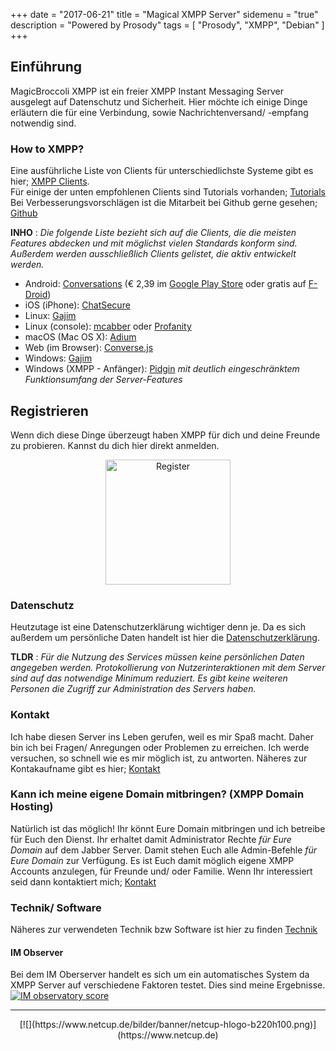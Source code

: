 +++
date = "2017-06-21"
title = "Magical XMPP Server"
sidemenu = "true"
description = "Powered by Prosody"
tags = [ "Prosody", "XMPP", "Debian" ]
+++
## Einführung
MagicBroccoli XMPP ist ein freier XMPP Instant Messaging Server ausgelegt auf Datenschutz und Sicherheit. Hier möchte ich einige Dinge erläutern die für eine Verbindung, sowie Nachrichtenversand/ -empfang notwendig sind.

### How to XMPP?
Eine ausführliche Liste von Clients für unterschiedlichste Systeme gibt es hier; [XMPP Clients](https://xmpp.org/software/clients.html).<br>
Für einige der unten empfohlenen Clients sind Tutorials vorhanden; [Tutorials](/tutorial/)<br>
Bei Verbesserungsvorschlägen ist die Mitarbeit bei Github gerne gesehen; [Github](https://github.com/mightyBroccoli/hugo-magicbroccoli.de)

**INHO** : _Die folgende Liste bezieht sich auf die Clients, die die meisten Features abdecken und mit möglichst vielen Standards konform sind. Außerdem werden ausschließlich Clients gelistet, die aktiv entwickelt werden._

- Android: [Conversations](https://conversations.im/) (€ 2,39 im [Google Play Store](https://play.google.com/store/apps/details?id=eu.siacs.conversations&referrer=utm_source%3Dwebsite) oder gratis auf [F-Droid](https://f-droid.org/repository/browse%20/?fdid=eu.siacs.conversations))
- iOS (iPhone): [ChatSecure](https://itunes.apple.com/de/app/chatsecure-verschl%C3%BCsselter-nachrichtendienst/id464200063?mt=8)
- Linux: [Gajim](https://gajim.org/?lang=de)
- Linux (console): [mcabber](https://mcabber.com/) oder [Profanity](http://www.profanity.im/)
- macOS (Mac OS X): [Adium](https://adium.im/)
- Web (im Browser): [Converse.js](https://conversejs.org/)
- Windows: [Gajim](https://gajim.org/?lang=de)
- Windows (XMPP - Anfänger): [Pidgin](https://pidgin.im/) *mit deutlich eingeschränktem Funktionsumfang der Server-Features*

## Registrieren
Wenn dich diese Dinge überzeugt haben XMPP für dich und deine Freunde zu probieren. Kannst du dich hier direkt anmelden.
<center> <p>
  <a href="/register/">
  <img src="/images/register.png" alt="Register" style="width: 200px;"/>
  </a></p>
</center>

### Datenschutz
Heutzutage ist eine Datenschutzerklärung wichtiger denn je. Da es sich außerdem um persönliche Daten handelt ist hier die [Datenschutzerklärung](/datenschutz/).

**TLDR** : _Für die Nutzung des Services müssen keine persönlichen Daten angegeben werden. Protokollierung von Nutzerinteraktionen mit dem Server sind auf das notwendige Minimum reduziert. Es gibt keine weiteren Personen die Zugriff zur Administration des Servers haben._

### Kontakt
Ich habe diesen Server ins Leben gerufen, weil es mir Spaß macht. Daher bin ich bei Fragen/ Anregungen oder Problemen zu erreichen. Ich werde versuchen, so schnell wie es mir möglich ist, zu antworten. Näheres zur Kontakaufname gibt es hier; [Kontakt](/contact/)

### Kann ich meine eigene Domain mitbringen? (XMPP Domain Hosting)
Natürlich ist das möglich! Ihr könnt Eure Domain mitbringen und ich betreibe für Euch den Dienst. Ihr erhaltet damit Administrator Rechte *für Eure Domain* auf dem Jabber Server. Damit stehen Euch alle Admin-Befehle *für Eure Domain* zur Verfügung. Es ist Euch damit möglich eigene XMPP Accounts anzulegen, für Freunde und/ oder Familie. Wenn Ihr interessiert seid dann kontaktiert mich; [Kontakt](/contact/)

### Technik/ Software
Näheres zur verwendeten Technik bzw Software ist hier zu finden [Technik](/technik/)

#### IM Observer
Bei dem IM Oberserver handelt es sich um ein automatisches System da XMPP Server auf verschiedene Faktoren testet. Dies sind meine Ergebnisse.<br>
<a href='https://check.messaging.one/result.php?domain=magicbroccoli.de&amp;type=client'>
  <img src='https://check.messaging.one/badge.php?domain=magicbroccoli.de' alt='IM observatory score' />
</a>

- - -

<center>[![](https://www.netcup.de/bilder/banner/netcup-hlogo-b220h100.png)](https://www.netcup.de)</center>
